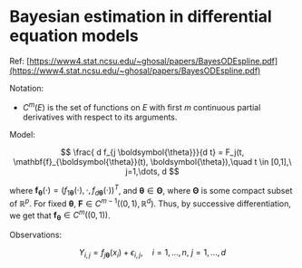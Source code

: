 # Bayesian estimation in differential equation models

Ref: [https://www4.stat.ncsu.edu/~ghosal/papers/BayesODEspline.pdf](https://www4.stat.ncsu.edu/~ghosal/papers/BayesODEspline.pdf)

Notation:

- $C^m(E)$ is the set of functions on $E$ with first $m$ continuous partial derivatives with respect to its arguments.

Model:

$$
\frac{ d f_{j \boldsymbol{\theta}}}{d t} = F_j(t, \mathbf{f}_{\boldsymbol{\theta}}(t), \boldsymbol{\theta}),\quad t \in [0,1],\ j=1,\dots, d
$$

where $\mathbf{f}_\boldsymbol{\theta} (\cdot) = ( f_{1\boldsymbol{\theta}}(\cdot), \cdot, f_{d \boldsymbol{\theta}}(\cdot) )^T$, and  $\boldsymbol{\theta} \in \boldsymbol{\Theta}$, where $\boldsymbol{\Theta}$ is some compact subset of $\mathbb{R}^p$. For fixed $\boldsymbol{\theta}$, $\mathbf{F} \in C^{m-1}( (0,1), \mathbb{R}^d )$. Thus, by successive differentiation, we get that $\mathbf{f}_\boldsymbol{\theta} \in C^m( (0,1) )$.

Observations:

$$
Y_{i,j} = f_{j \boldsymbol{\theta}}(x_i) + \epsilon_{i,j}, \quad i=1,\dots,n,\ j=1,\dots,d
$$
<!--stackedit_data:
eyJoaXN0b3J5IjpbLTIwNTA2MTQyMzMsLTExNTM2NzE5MDMsLT
E0MTQwMDYzNDBdfQ==
-->